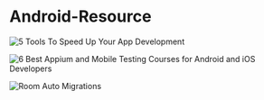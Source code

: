 # Android-Resource

![5 Tools To Speed Up Your App Development](https://medium.com/swlh/5-tools-to-speed-up-your-app-development-6979d0e49e34)

![6 Best Appium and Mobile Testing Courses for Android and iOS Developers](https://medium.com/javarevisited/6-best-appium-and-mobile-testing-courses-for-android-and-ios-developers-80f6cd51e375)

![Room Auto Migrations](https://medium.com/androiddevelopers/room-auto-migrations-d5370b0ca6eb)
